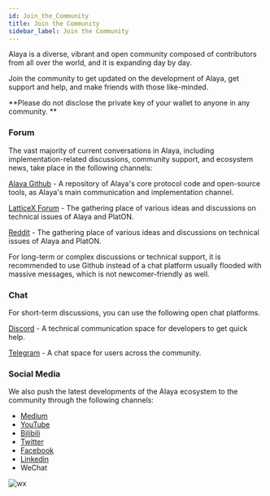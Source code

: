 ```yaml
---
id: Join_the_Community 
title: Join the Community 
sidebar_label: Join the Community 
---
```




Alaya is a diverse, vibrant and open community composed of contributors from all over the world, and it is expanding day by day.

Join the community to get updated on the development of Alaya, get support and help, and make friends with those like-minded.

**Please do not disclose the private key of your wallet to anyone in any community. **



### Forum

The vast majority of current conversations in Alaya, including implementation-related discussions, community support, and ecosystem news, take place in the following channels:

[Alaya Github](https://github.com/AlayaNetwork) - A repository of Alaya's core protocol code and open-source tools, as Alaya's main communication and implementation channel. 

[LatticeX Forum](https://forum.latticex.foundation/c/Alaya-CN/36) - The gathering place of various ideas and discussions on technical issues of Alaya and PlatON. 

[Reddit](https://www.reddit.com/user/PlatON_Network) - The gathering place of various ideas and discussions on technical issues of Alaya and PlatON. 

For long-term or complex discussions or technical support, it is recommended to use Github instead of a chat platform usually flooded with massive messages, which is not newcomer-friendly as well.



### Chat

For short-term discussions, you can use the following open chat platforms.

[Discord](https://discord.gg/jAjFzJ3Cff) - A technical communication space for developers to get quick help.

[Telegram](https://t.me/PlatONNetworkCN) - A chat space for users across the community.



### Social Media

We also push the latest developments of the Alaya ecosystem to the community through the following channels:

- [Medium](https://medium.com/platon-network)
- [YouTube](https://www.youtube.com/channel/UCasYwNNfMpGfWI_lTYBkFiA)
- [Bilibili](https://space.bilibili.com/1933083298)
- [Twitter](https://twitter.com/PlatON_Network)
- [Facebook](https://www.facebook.com/PlatONNetwork/)
- [Linkedin](https://www.linkedin.com/company/platonnetwork/)
- WeChat

![wx](https://www.platon.network/_nuxt/img/wei.b97b2d9.jpg)



